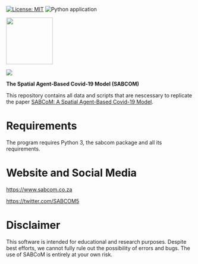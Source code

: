 [![License: MIT](https://img.shields.io/badge/License-MIT-yellow.svg)](https://opensource.org/licenses/MIT)
![Python application](https://github.com/blackrhinoabm/sabcom/workflows/Python%20application/badge.svg)

<img src="https://pbs.twimg.com/profile_images/1270246832015314953/CW4YcWdd_400x400.jpg" width="125">

![](https://cogeorg.github.io/images/black_rhino_logo.jpg)


 __The Spatial Agent-Based Covid-19 Model (SABCOM)__

This repository contains all data and scripts that are nescessary to replicate the paper [SABCoM: A Spatial Agent-Based Covid-19 Model](https://www.medrxiv.org/content/10.1101/2020.07.30.20164855v1).

# Requirements
The program requires Python 3, the sabcom package and all its requirements.

# Website and Social Media
https://www.sabcom.co.za

https://twitter.com/SABCOM5

# Disclaimer

This software is intended for educational and research purposes. Despite best efforts,
we cannot fully rule out the possibility of errors and bugs. The use of SABCoM
is entirely at your own risk.
